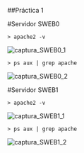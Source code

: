 ##Práctica 1

#Servidor SWEB0

	> apache2 -v 

![captura_SWEB0_1](http://i.imgur.com/hjONaSK.png)

	> ps aux | grep apache

![captura_SWEB0_2](http://i.imgur.com/pGOTcUb.png)


#Servidor SWEB1

	> apache2 -v 

![captura_SWEB1_1](http://i.imgur.com/rT4Qe7o.png)

	> ps aux | grep apache

![captura_SWEB1_2](http://i.imgur.com/xiQGyot.png)